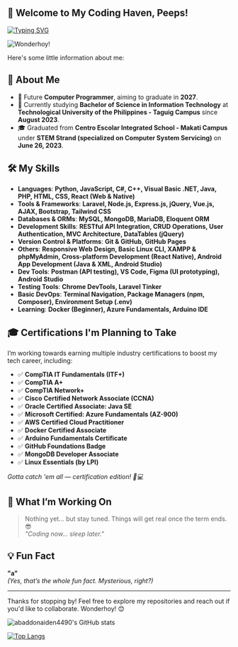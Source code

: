 ## 👋 Welcome to My Coding Haven, Peeps!

[![Typing SVG](https://readme-typing-svg.demolab.com?font=Fira+Code&pause=1000&color=00FFFF&width=435&lines=Hello!+I+am+Josh+Bernabe!;An+aspiring+Programmer%2FDeveloper)](https://git.io/typing-svg)

![Wonderhoy!](https://media.tenor.com/Rwe9eyMNYVsAAAAM/%EC%9B%90%EB%8D%94%ED%98%B8%EC%9D%B4-wonderhoy.gif)

Here's some little information about me:

## 🚀 About Me
- 🌟 Future **Computer Programmer**, aiming to graduate in **2027**.
- 💼 Currently studying **Bachelor of Science in Information Technology** at **Technological University of the Philippines - Taguig Campus** since **August 2023**.
- 🎓 Graduated from **Centro Escolar Integrated School - Makati Campus** under **STEM Strand (specialized on Computer System Servicing)** on **June 26, 2023**.

## 🛠️ My Skills
- **Languages**: **Python, JavaScript, C#, C++, Visual Basic .NET, Java, PHP, HTML, CSS, React (Web & Native)**
- **Tools & Frameworks**: **Laravel, Node.js, Express.js, jQuery, Vue.js, AJAX, Bootstrap, Tailwind CSS**
- **Databases & ORMs**: **MySQL, MongoDB, MariaDB, Eloquent ORM**
- **Development Skills**: **RESTful API Integration, CRUD Operations, User Authentication, MVC Architecture, DataTables (jQuery)**
- **Version Control & Platforms**: **Git & GitHub, GitHub Pages**
- **Others**: **Responsive Web Design, Basic Linux CLI, XAMPP & phpMyAdmin, Cross-platform Development (React Native), Android App Development (Java & XML, Android Studio)**
- **Dev Tools**: **Postman (API testing), VS Code, Figma (UI prototyping), Android Studio**
- **Testing Tools**: **Chrome DevTools, Laravel Tinker**
- **Basic DevOps**: **Terminal Navigation, Package Managers (npm, Composer), Environment Setup (.env)**
- **Learning**: **Docker (Beginner), Azure Fundamentals, Arduino IDE**

## 🎓 Certifications I'm Planning to Take
I’m working towards earning multiple industry certifications to boost my tech career, including:

- ✅ **CompTIA IT Fundamentals (ITF+)**
- ✅ **CompTIA A+**
- ✅ **CompTIA Network+**
- ✅ **Cisco Certified Network Associate (CCNA)**
- ✅ **Oracle Certified Associate: Java SE**
- ✅ **Microsoft Certified: Azure Fundamentals (AZ-900)**
- ✅ **AWS Certified Cloud Practitioner**
- ✅ **Docker Certified Associate**
- ✅ **Arduino Fundamentals Certificate**
- ✅ **GitHub Foundations Badge**
- ✅ **MongoDB Developer Associate**
- ✅ **Linux Essentials (by LPI)**

*Gotta catch 'em all — certification edition! 🧠💻*

## 🌱 What I’m Working On
> Nothing yet… but stay tuned. Things will get real once the term ends. 😎  
> *"Coding now... sleep later."*

## 💡 Fun Fact
**"a"**  
*(Yes, that’s the whole fun fact. Mysterious, right?)*

---

Thanks for stopping by! Feel free to explore my repositories and reach out if you'd like to collaborate. Wonderhoy! 😊

![abaddonaiden4490's GitHub stats](https://github-readme-stats.vercel.app/api?username=abaddonaiden4490&show_icons=true&theme=tokyonight)

[![Top Langs](https://github-readme-stats.vercel.app/api/top-langs/?username=abaddonaiden4490&layout=donut)](https://github.com/anuraghazra/github-readme-stats)
